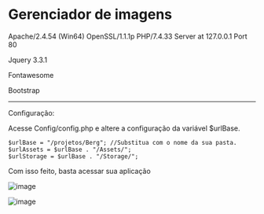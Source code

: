 <h1>Gerenciador de imagens</h1>
<p>Apache/2.4.54 (Win64) OpenSSL/1.1.1p PHP/7.4.33 Server at 127.0.0.1 Port 80</p>
<p>Jquery 3.3.1</p>
<p>Fontawesome</p>
<p>Bootstrap</p>
<hr>

<p>Configuração:</p>
<p>Acesse Config/config.php e altere a configuração da variável $urlBase.</p>

    $urlBase = "/projetos/Berg"; //Substitua com o nome da sua pasta.
    $urlAssets = $urlBase . "/Assets/";
    $urlStorage = $urlBase . "/Storage/";

    
<p>Com isso feito, basta acessar sua aplicação</p>

![image](https://github.com/RodrigoChantel/gerenciador-de-imagens/assets/87919246/a4fabbd4-06ea-4913-9373-02c074f3fb5e)

![image](https://github.com/RodrigoChantel/gerenciador-de-imagens/assets/87919246/e934dc50-6b50-44e9-b499-b026b7489e35)
